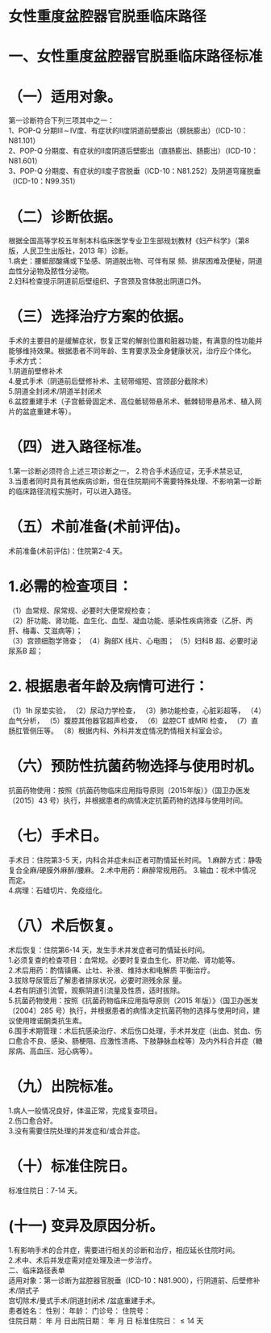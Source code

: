# 女性重度盆腔器官脱垂临床路径  
# 一、女性重度盆腔器官脱垂临床路径标准  
# （一）适用对象。  
第一诊断符合下列三项其中之一：  
1、POP-Q 分期$\mathrm{III}\!\sim\!\mathrm{IV}$度、有症状的Ⅱ度阴道前壁膨出（膀胱膨出）（ICD-10：N81.101）  
2、POP-Q 分期度、有症状的Ⅱ度阴道后壁膨出（直肠膨出、肠膨出）（ICD-10：N81.601）  
3、POP-Q 分期度、有症状的Ⅱ度子宫脱垂（ICD-10：N81.252）及阴道穹窿脱垂（ICD-10：N99.351）  
# （二）诊断依据。  
根据全国高等学校五年制本科临床医学专业卫生部规划教材《妇产科学》（第8 版，人民卫生出版社，2013 年）诊断。  
1.病史：腰骶部酸痛或下坠感、阴道脱出物、可伴有尿 频、排尿困难及便秘，阴道血性分泌物及脓性分泌物。  
2.妇科检查提示阴道前后壁组织、子宫颈及宫体脱出阴道口外。  
# （三）选择治疗方案的依据。  
手术的主要目的是缓解症状，恢复正常的解剖位置和脏器功能，有满意的性功能并能够维持效果。根据患者不同年龄、生育要求及全身健康状况，治疗应个体化。  
手术方式：  
1.阴道前壁修补术  
4.曼式手术（阴道前后壁修补术、主韧带缩短、宫颈部分截除术）  
5.阴道全封闭术/阴道半封闭术  
6.盆腔重建手术（子宫骶骨固定术、高位骶韧带悬吊术、骶棘韧带悬吊术、植入网片的盆底重建术等）。  
# （四）进入路径标准。  
1.第一诊断必须符合上述三项诊断之一， 2.符合手术适应证，无手术禁忌证,  
3.当患者同时具有其他疾病诊断，但在住院期间不需要特殊处理、不影响第一诊断的临床路径流程实施时，可以进入路径。  
# （五）术前准备(术前评估)。  
术前准备(术前评估)：住院第2-4 天。  
# 1.必需的检查项目：  
（1）血常规、尿常规、必要时大便常规检查；  
（2）肝功能、肾功能、血生化、血型、凝血功能、感染性疾病筛查（乙肝、丙肝、梅毒、艾滋病等）；  
（3）宫颈细胞学筛查； （4）胸部X 线片、心电图； （5）妇科B 超、必要时泌尿系B 超；  
# 2. 根据患者年龄及病情可进行：  
（1）1h 尿垫实验， （2）尿动力学检查， （3）肺功能检查，心脏彩超等， （4）血气分析， （5）腹腔其他器官超声检查， （6）盆腔CT 或MRI 检查， （7）直肠肛管侧压等。 （8）根据内科、外科并发症情况酌情相关科室会诊。  
# （六）预防性抗菌药物选择与使用时机。  
抗菌药物使用：按照《抗菌药物临床应用指导原则（2015年版）》（国卫办医发〔2015〕43 号）执行，并根据患者的病情决定抗菌药物的选择与使用时间。  
# （七）手术日。  
手术日：住院第3-5 天，内科合并症未纠正者可酌情延长时间。 1.麻醉方式：静吸复合全麻/硬膜外麻醉/腰麻。 2.术中用药：麻醉常规用药。 3.输血：视术中情况而定。  
4.病理：石蜡切片、免疫组化。  
# （八）术后恢复。  
术后恢复：住院第6-14 天，发生手术并发症者可酌情延长时间。  
1.必须复查的检查项目：血常规。必要时复查血生化、肝功能、肾功能等。  
2.术后用药：酌情镇痛、止吐、补液、维持水和电解质 平衡治疗。  
3.拔除导尿管后了解患者排尿状况，必要时测残余尿 量。  
4.若有阴道引流管，观察阴道引流量及性质，适时拔除。  
5.抗菌药物使用：按照《抗菌药物临床应用指导原则（2015 年版）》（国卫办医发〔2004〕285 号）执行，并根据患者的病情决定抗菌药物的选择与使用时间，建议使用喹诺酮类抗生素。  
6.围手术期管理：术后抗感染治疗、术后伤口处理，手术并发症（出血、贫血、伤口愈合不良、感染、肠梗阻、应激性溃疡、下肢静脉血栓等）及内外科合并症（糖尿病、高血压、冠心病等）。  
# （九）出院标准。  
1.病人一般情况良好，体温正常，完成复查项目。  
2.伤口愈合好。  
3.没有需要住院处理的并发症和/或合并症。  
# （十）标准住院日。  
标准住院日：7-14 天。  
#  (十一) 变异及原因分析。  
1.有影响手术的合并症，需要进行相关的诊断和治疗，相应延长住院时间。  
2.术中、术后并发症需对症处理及进一步治疗。  
二、临床路径表单  
适用对象：第一诊断为盆腔器官脱垂（ICD-10：N81.900），行阴道前、后壁修补术/阴式子  
宫切除术/曼式手术/阴道封闭术 /盆底重建手术。  
患者姓名：       性别：      年龄：      门诊号：      住院号：  
住院日期：      年   月   日出院日期：      年    月    日  标准住院日：${\leqslant}14$ 天  
